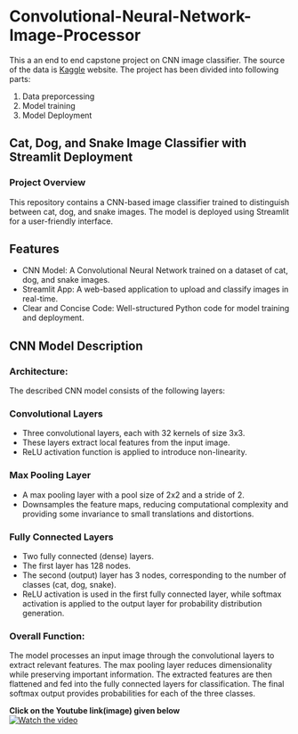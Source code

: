 
# Convolutional-Neural-Network-Image-Processor

This a an end to end capstone project on CNN image classifier. The source of the data is [Kaggle](#https://www.kaggle.com/datasets/alvarogarciav/dataset-classifier-cat-dog-snake) website. The project has been divided into following parts:
1. Data preporcessing
2. Model training
3. Model Deployment

## Cat, Dog, and Snake Image Classifier with Streamlit Deployment
### Project Overview

This repository contains a CNN-based image classifier trained to distinguish between cat, dog, and snake images. The model is deployed using Streamlit for a user-friendly interface. 

## Features

* CNN Model: A Convolutional Neural Network trained on a dataset of cat, dog, and snake images.  
* Streamlit App: A web-based application to upload and classify images in real-time.  
* Clear and Concise Code: Well-structured Python code for model training and deployment.  

## CNN Model Description
### Architecture:

The described CNN model consists of the following layers:

### Convolutional Layers
* Three convolutional layers, each with 32 kernels of size 3x3.
* These layers extract local features from the input image.
* ReLU activation function is applied to introduce non-linearity.
### Max Pooling Layer
* A max pooling layer with a pool size of 2x2 and a stride of 2.
* Downsamples the feature maps, reducing computational complexity and providing some invariance to small translations and distortions.
### Fully Connected Layers
* Two fully connected (dense) layers.
* The first layer has 128 nodes.
* The second (output) layer has 3 nodes, corresponding to the number of classes (cat, dog, snake).
* ReLU activation is used in the first fully connected layer, while softmax activation is applied to the output layer for probability distribution generation.
### Overall Function:

The model processes an input image through the convolutional layers to extract relevant features. The max pooling layer reduces dimensionality while preserving important information. The extracted features are then flattened and fed into the fully connected layers for classification. The final softmax output provides probabilities for each of the three classes.



**Click on the Youtube link(image) given below**  
[![Watch the video](https://img.youtube.com/vi/oWmAqrceugM/hqdefault.jpg)](https://www.youtube.com/watch?v=oWmAqrceugM)
